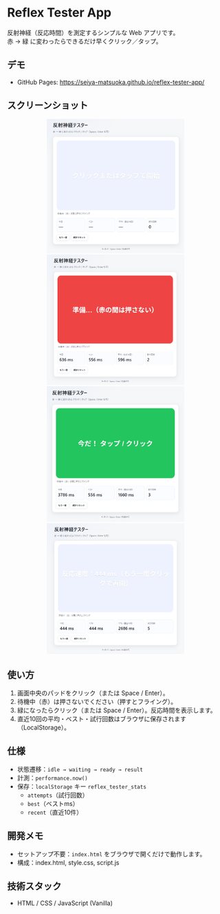 # Reflex Tester App

反射神経（反応時間）を測定するシンプルな Web アプリです。  
赤 → 緑 に変わったらできるだけ早くクリック／タップ。

## デモ
- GitHub Pages: https://seiya-matsuoka.github.io/reflex-tester-app/

## スクリーンショット
<div align="center">
  <img src="./assets/screenshot-initial.png"  width="320" alt="初期表示（開始前）">
  <img src="./assets/screenshot-waiting.png"  width="320" alt="待機中（赤）">
  <img src="./assets/screenshot-ready.png"    width="320" alt="押下前（緑）">
  <img src="./assets/screenshot-result.png"   width="320" alt="結果表示（反応速度）">
</div>

## 使い方
1. 画面中央のパッドをクリック（または Space / Enter）。
2. 待機中（赤）は押さないでください（押すとフライング）。
3. 緑になったらクリック（または Space / Enter）。反応時間を表示します。
4. 直近10回の平均・ベスト・試行回数はブラウザに保存されます（LocalStorage）。

## 仕様
- 状態遷移：`idle → waiting → ready → result`
- 計測：`performance.now()`
- 保存：`localStorage` キー `reflex_tester_stats`
  - `attempts`（試行回数）
  - `best`（ベストms）
  - `recent`（直近10件）

## 開発メモ
- セットアップ不要：`index.html` をブラウザで開くだけで動作します。
- 構成：index.html, style.css, script.js

## 技術スタック
- HTML / CSS / JavaScript (Vanilla)
